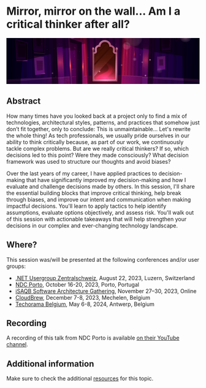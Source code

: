 # Mirror, mirror on the wall... Am I a critical thinker after all?

![mirror on the wall](critical-thinking-banner.jpg)

## Abstract

How many times have you looked back at a project only to find a mix of technologies, architectural styles, patterns, and practices that somehow just don’t fit together, only to conclude: This is unmaintainable... Let's rewrite the whole thing! As tech professionals, we usually pride ourselves in our ability to think critically because, as part of our work, we continuously tackle complex problems. But are we really critical thinkers? If so, which decisions led to this point? Were they made consciously? What decision framework was used to structure our thoughts and avoid biases?

Over the last years of my career, I have applied practices to decision-making that have significantly improved my decision-making and how I evaluate and challenge decisions made by others. In this session, I'll share the essential building blocks that improve critical thinking, help break through biases, and improve our intent and communication when making impactful decisions. You'll learn to apply tactics to help identify assumptions, evaluate options objectively, and assess risk. You'll walk out of this session with actionable takeaways that will help strengthen your decisions in our complex and ever-changing technology landscape.

## Where?

This session was/will be presented at the following conferences and/or user groups:

- [.NET Usergroup Zentralschweiz](https://www.meetup.com/net-usergroup-zentralschweiz/events/295091532/), August 22, 2023, Luzern, Switzerland
- [NDC Porto](https://ndcporto.com/agenda/mirror-mirror-on-the-wall-am-i-a-critical-thinker-after-all/854753d4531d), October 16-20, 2023, Porto, Portugal
- [iSAQB Software Architecture Gathering](https://conferences.isaqb.org/software-architecture-gathering/program-2023/#mirror-mirror-on-the-wall-am-i-a-critical-thinker-after-all), November 27–30, 2023, Online
- [CloudBrew](https://www.cloudbrew.be/#session-mirror-mirror-on-the-wall--am-i-a-critical-thinker-after-all-), December 7-8, 2023, Mechelen, Belgium
- [Techorama Belgium](https://techorama.be/speakers/session/mirror-mirror-on-the-wall-am-i-a-critical-thinker-after-all/), May 6-8, 2024, Antwerp, Belgium

## Recording

A recording of this talk from NDC Porto is available [on their YouTube channel](https://youtu.be/fxB2aMKcZDw?si=u-Ke1DbZ1lhbmJjW).

## Additional information

Make sure to check the additional [resources](resources) for this topic.
